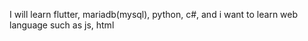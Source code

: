 I will learn flutter, mariadb(mysql), python, c#,
and i want to learn web language such as js, html
<!---
sejili/sejili is a ✨ special ✨ repository because its `README.md` (this file) appears on your GitHub profile.
You can click the Preview link to take a look at your changes.
--->
